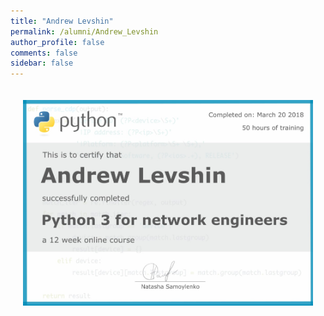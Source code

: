 ```yaml
---
title: "Andrew Levshin"
permalink: /alumni/Andrew_Levshin
author_profile: false
comments: false
sidebar: false
---
```


<div style="padding: 20px;">
  <img src="https://raw.githubusercontent.com/pyneng/pyneng.github.io/master/alumni/Andrew_Levshin.png" alt="Python for network engineers">
</div>

